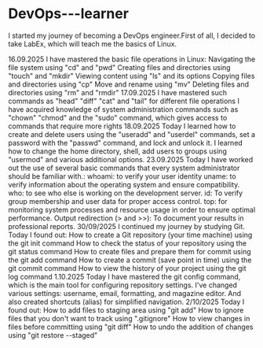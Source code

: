 # DevOps---learner
I started my journey of becoming a DevOps engineer.First of all, I decided to take LabEx, which will teach me the basics of Linux.

16.09.2025
I have mastered the basic file operations in Linux:
Navigating the file system using "cd" and "pwd"
Creating files and directories using "touch" and "mkdir"
Viewing content using "ls" and its options
Copying files and directories using "cp"
Move and rename using "mv"
Deleting files and directories using "rm" and "rmdir"
17.09.2025
I have mastered such commands as "head" "diff" "cat" and "tail" for different file operations
I have acquired knowledge of system administration commands such as "chown" "chmod" and the "sudo" command, which gives access to commands that require more rights
18.09.2025
Today I learned how to create and delete users using the "useradd" and "userdel" commands, set a password with the "passwd" command, and lock and unlock it. I learned how to change the home directory, shell, add users to groups using "usermod" and various additional options.
23.09.2025
Today I have worked out the use of several basic commands that every system administrator should be familiar with.:
whoami: to verify your user identity
uname: to verify information about the operating system and ensure compatibility.
who: to see who else is working on the development server.
id: To verify group membership and user data for proper access control.
top: for monitoring system processes and resource usage in order to ensure optimal performance.
Output redirection (> and >>): To document your results in professional reports.
30/09/2025
I continued my journey by studying Git. Today I found out:
How to create a Git repository (your time machine) using the git init command
How to check the status of your repository using the git status command
How to create files and prepare them for commit using the git add command
How to create a commit (save point in time) using the git commit command
How to view the history of your project using the git log command
1.10.2025
Today I have mastered the git config command, which is the main tool for configuring repository settings. I've changed various settings: username, email, formatting, and magazine editor. And also created shortcuts (alias) for simplified navigation.
2/10/2025
Today I found out:
How to add files to staging area using "git add"
How to ignore files that you don't want to track using ".gitignore"
How to view changes in files before committing using "git diff"
How to undo the addition of changes using "git restore --staged"
